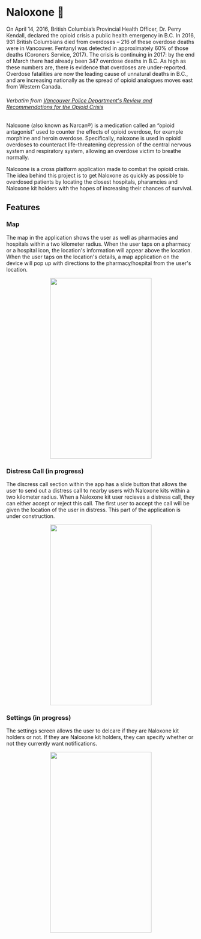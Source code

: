 # Naloxone :hospital: #
On April 14, 2016, British Columbia’s Provincial Health Officer, Dr. Perry Kendall, declared the opioid crisis a public health emergency in B.C. In 2016, 931 British Columbians died from overdoses – 216 of these overdose deaths were in Vancouver. Fentanyl was detected in approximately 60% of those deaths (Coroners Service, 2017). The crisis is continuing in 2017: by the end of March there had already been 347 overdose deaths in B.C. As high as these numbers are, there is evidence that overdoses are under-reported. Overdose fatalities are now the leading cause of unnatural deaths in B.C., and are increasing nationally as the spread of opioid analogues moves east from Western Canada.
###### Verbatim from [Vancouver Police Department's Review and Recommendations for the Opioid Crisis](https://mkduan.github.io/assets/opioid-crisis.pdf) ######

Naloxone (also known as Narcan®) is a medication called an “opioid antagonist” used to counter the effects of opioid overdose, for example morphine and heroin overdose. Specifically, naloxone is used in opioid overdoses to counteract life-threatening depression of the central nervous system and respiratory system, allowing an overdose victim to breathe normally.

Naloxone is a cross platform application made to combat the opioid crisis. The idea behind this project is to get Naloxone as quickly as possible to overdosed patients by locating the closest hospitals, pharamcies and Naloxone kit holders with the hopes of increasing their chances of survival.

## Features ##

### Map ###
The map in the application shows the user as well as pharmacies and hospitals within a two kilometer radius. When the user taps on a pharmacy or a hospital icon, the location's information will appear above the location. When the user taps on the location's details, a map application on the device will pop up with directions to the pharmacy/hospital from the user's location.

<p align="center">
  <img height= "480" width= "270" src="https://mkduan.github.io/assets/projects/naloxonesrc/openmap.gif">
</p>

### Distress Call (in progress) ###
The discress call section within the app has a slide button that allows the user to send out a distress call to nearby users with Naloxone kits within a two kilometer radius. When a Naloxone kit user recieves a distress call, they can either accept or reject this call. The first user to accept the call will be given the location of the user in distress. This part of the application is under construction.

<p align="center">
  <img height= "480" width= "270" src="https://mkduan.github.io/assets/projects/naloxonesrc/distresscall.gif">
</p>

### Settings (in progress) ###
The settings screen allows the user to delcare if they are Naloxone kit holders or not. If they are Naloxone kit holders, they can specify whether or not they currently want notifications.

<p align="center">
  <img height= "480" width= "270" width: "112" src="https://mkduan.github.io/assets/projects/naloxonesrc/settings.gif">
</p>
